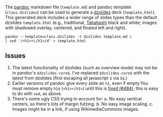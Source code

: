 

The [pandoc](http://johnmacfarlane.net/pandoc/README.html) markdown file (`template.md`) and pandoc template (`class.dzslides`) can be used to generate a [dzslides](http://paulrouget.com/dzslides/) deck (`template.html`). This generated deck includes a wider range of slides types than the default dzslides `template.html` (e.g., traditional, [Takahashi](http://en.wikipedia.org/wiki/Takahashi_method) black and white; images with shadowed overlay, centered, and floated left and right).

~~~~
pandoc --template=class.dzslides -t dzslides template.md \
| sed '/<h1><\/h1>/d' > template.html
~~~~

## Issues

1. The latest functionality of dzslides (such as overview mode) may not be in pandoc's `$dzslides-core$`. I've replaced `$dzslides-core$` with the latest from dzslides (first escaping all javascript `$` via `$$`.)
2. Earlier versions of pandoc give every slide an `h1`, even if empty.You must remove empty `h1`s (`<h1></h1>`) until this is [fixed (#484)](https://github.com/jgm/pandoc/issues/484); this is easy to do with `sed`, as above.
3. There's some ugly CSS trying to account for:
    a. No easy vertical centers, so there's lots of margin futzing.
    b. No easy image scaling.
    c. Images might be in a link, if using WikimediaCommons images.